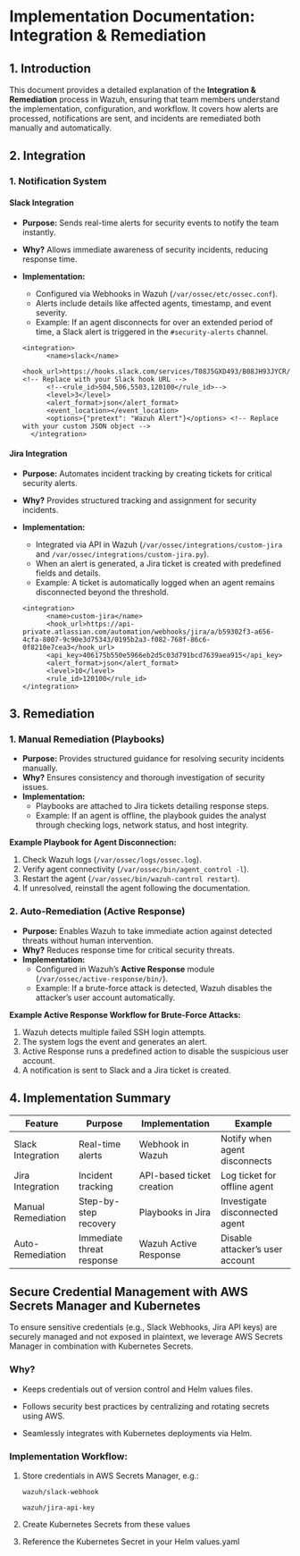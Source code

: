 # Implementation Documentation: Integration & Remediation

## 1. Introduction
This document provides a detailed explanation of the **Integration & Remediation** process in Wazuh, ensuring that team members understand the implementation, configuration, and workflow. It covers how alerts are processed, notifications are sent, and incidents are remediated both manually and automatically.

## 2. Integration
### **1. Notification System**
#### **Slack Integration**
- **Purpose:** Sends real-time alerts for security events to notify the team instantly.
- **Why?** Allows immediate awareness of security incidents, reducing response time.
- **Implementation:**
  - Configured via Webhooks in Wazuh (`/var/ossec/etc/ossec.conf`).
  - Alerts include details like affected agents, timestamp, and event severity.
  - Example: If an agent disconnects for over an extended period of time, a Slack alert is triggered in the `#security-alerts` channel.

  ```
  <integration>
        <name>slack</name>
        <hook_url>https://hooks.slack.com/services/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</hook_url> <!-- Replace with your Slack hook URL -->
        <!--<rule_id>504,506,5503,120100</rule_id>-->
        <level>3</level>
        <alert_format>json</alert_format>
        <event_location></event_location>
        <options>{"pretext": "Wazuh Alert"}</options> <!-- Replace with your custom JSON object -->
    </integration>
  ```

#### **Jira Integration**
- **Purpose:** Automates incident tracking by creating tickets for critical security alerts.
- **Why?** Provides structured tracking and assignment for security incidents.
- **Implementation:**
  - Integrated via API in Wazuh (`/var/ossec/integrations/custom-jira` and `/var/ossec/integrations/custom-jira.py`).
  - When an alert is generated, a Jira ticket is created with predefined fields and details.
  - Example: A ticket is automatically logged when an agent remains disconnected beyond the threshold.

  ```
  <integration>
        <name>custom-jira</name>
        <hook_url>https://api-private.atlassian.com/automation/webhooks/jira/a/b59302f3-a656-4cfa-8007-9c90e3d75343/0195b2a3-f082-768f-86c6-0f8210e7cea3</hook_url>
        <api_key>406175b550e5966eb2d5c03d791bcd7639aea915</api_key>
        <alert_format>json</alert_format>
        <level>10</level>
        <rule_id>120100</rule_id>
  </integration>
  ```

## 3. Remediation
### **1. Manual Remediation (Playbooks)**
- **Purpose:** Provides structured guidance for resolving security incidents manually.
- **Why?** Ensures consistency and thorough investigation of security issues.
- **Implementation:**
  - Playbooks are attached to Jira tickets detailing response steps.
  - Example: If an agent is offline, the playbook guides the analyst through checking logs, network status, and host integrity.

**Example Playbook for Agent Disconnection:**
1. Check Wazuh logs (`/var/ossec/logs/ossec.log`).
2. Verify agent connectivity (`/var/ossec/bin/agent_control -l`).
3. Restart the agent (`/var/ossec/bin/wazuh-control restart`).
4. If unresolved, reinstall the agent following the documentation.

### **2. Auto-Remediation (Active Response)**
- **Purpose:** Enables Wazuh to take immediate action against detected threats without human intervention.
- **Why?** Reduces response time for critical security threats.
- **Implementation:**
  - Configured in Wazuh’s **Active Response** module (`/var/ossec/active-response/bin/`).
  - Example: If a brute-force attack is detected, Wazuh disables the attacker’s user account automatically.

**Example Active Response Workflow for Brute-Force Attacks:**
1. Wazuh detects multiple failed SSH login attempts.
2. The system logs the event and generates an alert.
3. Active Response runs a predefined action to disable the suspicious user account.
4. A notification is sent to Slack and a Jira ticket is created.

## 4. Implementation Summary
| Feature | Purpose | Implementation | Example |
|---------|---------|---------------|---------|
| Slack Integration | Real-time alerts | Webhook in Wazuh | Notify when agent disconnects |
| Jira Integration | Incident tracking | API-based ticket creation | Log ticket for offline agent |
| Manual Remediation | Step-by-step recovery | Playbooks in Jira | Investigate disconnected agent |
| Auto-Remediation | Immediate threat response | Wazuh Active Response | Disable attacker’s user account |



## Secure Credential Management with AWS Secrets Manager and Kubernetes
To ensure sensitive credentials (e.g., Slack Webhooks, Jira API keys) are securely managed and not exposed in plaintext, we leverage AWS Secrets Manager in combination with Kubernetes Secrets.

### Why?
- Keeps credentials out of version control and Helm values files.

- Follows security best practices by centralizing and rotating secrets using AWS.

- Seamlessly integrates with Kubernetes deployments via Helm.

### Implementation Workflow:
1. Store credentials in AWS Secrets Manager, e.g.:

   `wazuh/slack-webhook`

   `wazuh/jira-api-key`


2. Create Kubernetes Secrets from these values

3. Reference the Kubernetes Secret in your Helm values.yaml
